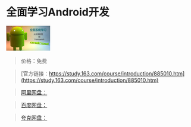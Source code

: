 # 全面学习Android开发

![img](../../../assets/study163/free/16044073689514704.jpg)

> 价格：免费

> [官方链接：https://study.163.com/course/introduction/885010.htm](https://study.163.com/course/introduction/885010.htm)

> [阿里网盘：]()

> [百度网盘：]()

> [夸克网盘：]()
